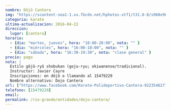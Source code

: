 ```yaml
---
nombre: Dôjô Cantera
img: "https://scontent-sea1-1.xx.fbcdn.net/hphotos-xtf1/t31.0-8/s960x960/11878994_1010534942314267_7063574992862480948_o.jpg"
categoria: karate
ultima-actualizacion: 2016-04-22
direccion: 
  lugar: [cantera]
horario: 
  - {dia: "martes, jueves", hora: "18:00-20:00", nota: "" }
  - {dia: "miércoles", hora: "16:00-18:00", nota: "" }
  - {dia: "sábado", hora: "16:30-19:30", nota: "clase general" }
precio: pago
nota: | 
  Estilo gôjû-ryû shobukan (goju-ryu; okiwanense/tradicional). 
  Instructor: Javier Cayre
  Inscripciones: en dôjô o llamando al 15479229
  Nombre alternativo: Dojo Cantera
url: ["https://www.facebook.com/Karate-Polideportivo-Cantera-922354627798966/"]
telefono: [15479229]
email: 
permalink: /rio-grande/entidades/dojo-cantera/
---
```


